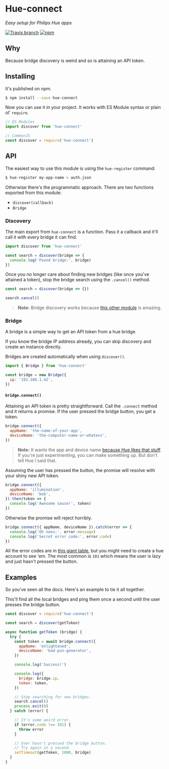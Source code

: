 # Hue-connect
*Easy setup for Philips Hue apps*

[![Travis branch](https://img.shields.io/travis/PsychoLlama/hue-connect/master.svg?style=flat-square)](https://travis-ci.org/PsychoLlama/hue-connect)
[![npm](https://img.shields.io/npm/v/hue-connect.svg?style=flat-square)](https://www.npmjs.com/package/hue-connect)

## Why
Because bridge discovery is weird and so is attaining an API token.

## Installing
It's published on npm.

```sh
$ npm install --save hue-connect
```

Now you can use it in your project. It works with ES Module syntax or plain ol' `require`.

```js
// ES Modules
import discover from 'hue-connect'

// CommonJS
const discover = require('hue-connect')
```

## API
The easiest way to use this module is using the `hue-register` command:

```sh
$ hue-register my-app-name > auth.json
```

Otherwise there's the programmatic approach. There are two functions exported from this module:

- `discover(callback)`
- `Bridge`

### Discovery
The main export from `hue-connect` is a function. Pass it a callback and it'll call it with every bridge it can find.

```js
import discover from 'hue-connect'

const search = discover(bridge => {
  console.log('Found bridge:', bridge)
})
```

Once you no longer care about finding new bridges (like once you've attained a token), stop the bridge search using the `.cancel()` method.

```js
const search = discover(bridge => {})

search.cancel()
```

> **Note:** Bridge discovery works because [this other module](https://www.npmjs.com/package/hue-bridge-discovery) is amazing.

### Bridge
A bridge is a simple way to get an API token from a hue bridge.

If you know the bridge IP address already, you can skip discovery and create an instance directly.

Bridges are created automatically when using `discover()`.

```js
import { Bridge } from 'hue-connect'

const bridge = new Bridge({
  ip: '192.168.1.42',
})
```

#### `bridge.connect()`
Attaining an API token is pretty straightforward. Call the `.connect` method and it returns a promise. If the user pressed the bridge button, you get a token.

```js
bridge.connect({
  appName: 'the-name-of-your-app',
  deviceName: 'the-computer-name-or-whatevs',
})
```

> **Note:** It wants the app and device name [because Hue likes that stuff](https://www.developers.meethue.com/documentation/getting-started). If you're just experimenting, you can make something up. But don't tell Hue I said that.

Assuming the user has pressed the button, the promise will resolve with your shiny new API token.

```js
bridge.connect({
  appName: 'illumination',
  deviceName: 'bob',
}).then(token => {
  console.log('Awesome sauce!', token)
})
```

Otherwise the promise will reject horribly.

```js
bridge.connect({ appName, deviceName }).catch(error => {
  console.log('Oh noes:', error.message)
  console.log('Secret error code:', error.code)
})
```

All the error codes are in [this giant table](https://www.developers.meethue.com/documentation/error-messages), but you might need to create a hue account to see 'em. The most common is `101` which means the user is lazy and just hasn't pressed the button.

## Examples
So you've seen all the docs. Here's an example to tie it all together.

This'll find all the local bridges and ping them once a second until the user presses the bridge button.

```js
const discover = require('hue-connect')

const search = discover(getToken)

async function getToken (bridge) {
  try {
    const token = await bridge.connect({
      appName: 'enlightened',
      deviceName: 'bad-pun-generator',
    })

    console.log('Success!')

    console.log({
      bridge: bridge.ip,
      token: token,
    })

    // Stop searching for new bridges.
    search.cancel()
    process.exit(0)
  } catch (error) {

    // It's some weird error.
    if (error.code !== 101) {
      throw error
    }

    // User hasn't pressed the bridge button.
    // Try again in a second.
    setTimeout(getToken, 1000, bridge)
  }
}
```
